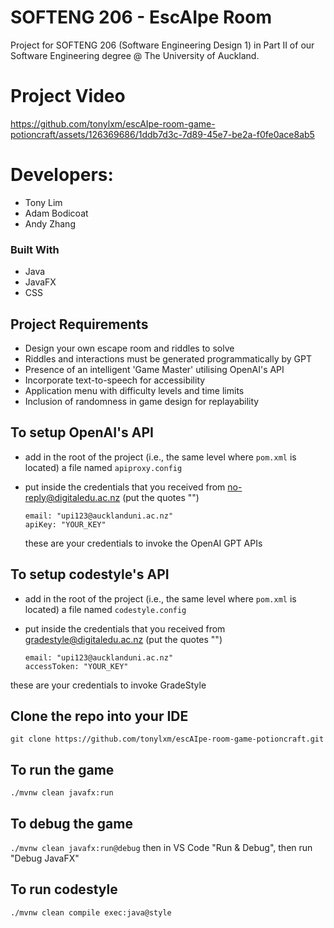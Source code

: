 # SOFTENG 206 - EscAIpe Room
Project for SOFTENG 206 (Software Engineering Design 1) in Part II of our Software Engineering degree @ The University of Auckland.

# Project Video
https://github.com/tonylxm/escAIpe-room-game-potioncraft/assets/126369686/1ddb7d3c-7d89-45e7-be2a-f0fe0ace8ab5

# Developers:
- Tony Lim
- Adam Bodicoat
- Andy Zhang

### Built With
- Java
- JavaFX
- CSS

## Project Requirements
- Design your own escape room and riddles to solve
- Riddles and interactions must be generated programmatically by GPT
- Presence of an intelligent 'Game Master' utilising OpenAI's API
- Incorporate text-to-speech for accessibility
- Application menu with difficulty levels and time limits
- Inclusion of randomness in game design for replayability

## To setup OpenAI's API

- add in the root of the project (i.e., the same level where `pom.xml` is located) a file named `apiproxy.config`
- put inside the credentials that you received from no-reply@digitaledu.ac.nz (put the quotes "")

  ```
  email: "upi123@aucklanduni.ac.nz"
  apiKey: "YOUR_KEY"
  ```
  these are your credentials to invoke the OpenAI GPT APIs

## To setup codestyle's API

- add in the root of the project (i.e., the same level where `pom.xml` is located) a file named `codestyle.config`
- put inside the credentials that you received from gradestyle@digitaledu.ac.nz (put the quotes "")

  ```
  email: "upi123@aucklanduni.ac.nz"
  accessToken: "YOUR_KEY"
  ```

 these are your credentials to invoke GradeStyle

## Clone the repo into your IDE

`git clone https://github.com/tonylxm/escAIpe-room-game-potioncraft.git`
## To run the game

`./mvnw clean javafx:run`

## To debug the game

`./mvnw clean javafx:run@debug` then in VS Code "Run & Debug", then run "Debug JavaFX"

## To run codestyle

`./mvnw clean compile exec:java@style`
